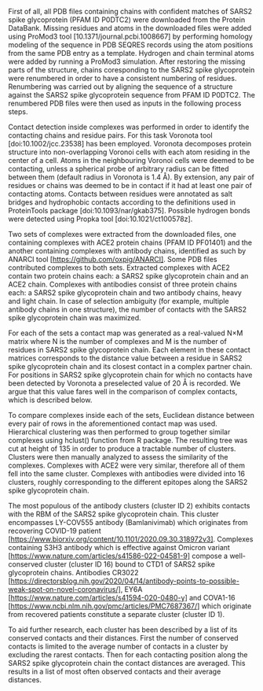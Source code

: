 First of all, all PDB files containing chains with confident matches of SARS2 spike glycoprotein (PFAM ID P0DTC2) were downloaded from the Protein DataBank.
Missing residues and atoms in the downloaded files were added using ProMod3 tool [10.1371/journal.pcbi.1008667] by performing homology modeling of the sequence in PDB SEQRES records using the atom positions from the same PDB entry as a template.
Hydrogen and chain terminal atoms were added by running a ProMod3 simulation.
After restoring the missing parts of the structure, chains coresponding to the SARS2 spike glycoprotein were renumbered in order to have a consistent numbering of residues.
Renumbering was carried out by aligning the sequence of a structure against the SARS2 spike glycoprotein sequence from PFAM ID P0DTC2.
The renumbered PDB files were then used as inputs in the following process steps.

Contact detection inside complexes was performed in order to identify the contacting chains and residue pairs.
For this task Voronota tool [doi:10.1002/jcc.23538] has been employed.
Voronota decomposes protein structure into non-overlapping Voronoi cells with each atom residing in the center of a cell.
Atoms in the neighbouring Voronoi cells were deemed to be contacting, unless a spherical probe of arbitrary radius can be fitted between them (default radius in Voronota is 1.4 Å).
By extension, any pair of residues or chains was deemed to be in contact if it had at least one pair of contacting atoms.
Contacts between residues were annotated as salt bridges and hydrophobic contacts according to the definitions used in ProteinTools package [doi:10.1093/nar/gkab375].
Possible hydrogen bonds were detected using Propka tool [doi:10.1021/ct100578z].

Two sets of complexes were extracted from the downloaded files, one containing complexes with ACE2 protein chains (PFAM ID PF01401) and the another containing complexes with antibody chains, identified as such by ANARCI tool [https://github.com/oxpig/ANARCI].
Some PDB files contributed complexes to both sets.
Extracted complexes with ACE2 contain two protein chains each: a SARS2 spike glycoprotein chain and an ACE2 chain.
Complexes with antibodies consist of three protein chains each: a SARS2 spike glycoprotein chain and two antibody chains, heavy and light chain.
In case of selection ambiguity (for example, multiple antibody chains in one structure), the number of contacts with the SARS2 spike glycoprotein chain was maximized.

For each of the sets a contact map was generated as a real-valued N×M matrix where N is the number of complexes and M is the number of residues in SARS2 spike glycoprotein chain.
Each element in these contact matrices corresponds to the distance value between a residue in SARS2 spike glycoprotein chain and its closest contact in a complex partner chain.
For positions in SARS2 spike glycoprotein chain for which no contacts have been detected by Voronota a preselected value of 20 Å is recorded.
We argue that this value fares well in the comparison of complex contacts, which is described below.

To compare complexes inside each of the sets, Euclidean distance between every pair of rows in the aforementioned contact map was used.
Hierarchical clustering was then performed to group together similar complexes using hclust() function from R package.
The resulting tree was cut at height of 135 in order to produce a tractable number of clusters.
Clusters were then manually analyzed to assess the similarity of the complexes.
Complexes with ACE2 were very similar, therefore all of them fell into the same cluster.
Complexes with antibodies were divided into 16 clusters, roughly corresponding to the different epitopes along the SARS2 spike glycoprotein chain.

The most populous of the antibody clusters (cluster ID 2) exhibits contacts with the RBM of the SARS2 spike glycoprotein chain.
This cluster encompasses LY-COV555 antibody (Bamlanivimab) which originates from recovering COVID-19 patient [https://www.biorxiv.org/content/10.1101/2020.09.30.318972v3].
Complexes containing S3H3 antibody which is effective against Omicron variant [https://www.nature.com/articles/s41586-022-04581-9] compose a well-conserved cluster (cluster ID 16) bound to CTD1 of SARS2 spike glycoprotein chains.
Antibodies CR3022 [https://directorsblog.nih.gov/2020/04/14/antibody-points-to-possible-weak-spot-on-novel-coronavirus/], EY6A [https://www.nature.com/articles/s41594-020-0480-y] and COVA1-16 [https://www.ncbi.nlm.nih.gov/pmc/articles/PMC7687367/] which originate from recovered patients constitute a separate cluster (cluster ID 1).

To aid further research, each cluster has been described by a list of its conserved contacts and their distances.
First the number of conserved contacts is limited to the average number of contacts in a cluster by excluding the rarest contacts.
Then for each contacting position along the SARS2 spike glycoprotein chain the contact distances are averaged.
This results in a list of most often observed contacts and their average distances.

